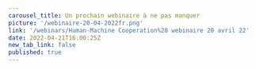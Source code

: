 ```yaml
---
carousel_title: Un prochain webinaire à ne pas manquer
picture: '/webinaire-20-04-2022fr.png'
link: '/webinars/Human-Machine Cooperation%20 webinaire 20 avril 22'
date: 2022-04-21T16:00:25Z
new_tab_link: false
published: true
---
```

